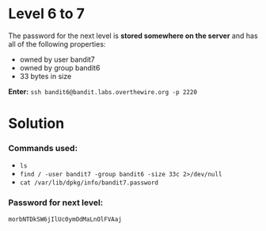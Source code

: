 # Level 6 to 7
The password for the next level is **stored somewhere on the server** and has all of the following properties:

- owned by user bandit7
- owned by group bandit6
- 33 bytes in size

**Enter:** `ssh bandit6@bandit.labs.overthewire.org -p 2220`

# Solution

### Commands used:

- `ls`
- `find / -user bandit7 -group bandit6 -size 33c 2>/dev/null`
- `cat /var/lib/dpkg/info/bandit7.password`


### Password for next level:
```
morbNTDkSW6jIlUc0ymOdMaLnOlFVAaj
```